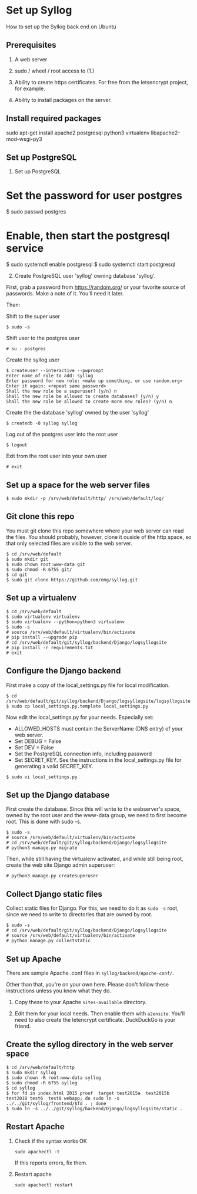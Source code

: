 # Set up Syllog

How to set up the Syllog back end on Ubuntu

## Prerequisites

1. A web server

2. sudo / wheel / root access to (1.)

3. Ability to create https certificates. For free from the letsencrypt
project, for example.

4. Ability to install packages on the server.

## Install required packages

sudo apt-get install apache2 postgresql python3 virtualenv libapache2-mod-wsgi-py3


## Set up PostgreSQL

1. Set up PostgreSQL

# Set the password for user postgres
$ sudo passwd postgres

# Enable, then start the postgresql service
$ sudo systemctl enable postgresql
$ sudo systemctl start postgresql


2. Create PostgreSQL user 'syllog' owning database 'syllog'.

First, grab a password from https://random.org/ or your favorite
source of passwords. Make a note of it. You'll need it later.

Then:

Shift to the super user
```
$ sudo -s
```

Shift user to the postgres user
```
# su - postgres
```

Create the syllog user

```
$ createuser --interactive --pwprompt
Enter name of role to add: syllog
Enter password for new role: <make up something, or use random.org>
Enter it again: <repeat same password>
Shall the new role be a superuser? (y/n) n
Shall the new role be allowed to create databases? (y/n) y
Shall the new role be allowed to create more new roles? (y/n) n
```

Create the the database 'syllog' owned by the user 'syllog'

```
$ createdb -O syllog syllog
```

Log out of the postgres user into the root user

```
$ logout
```

Exit from the root user into your own user

```
# exit
```

## Set up a space for the web server files

```
$ sudo mkdir -p /srv/web/default/http/ /srv/web/default/log/
```

## Git clone this repo

You must git clone this repo somewhere where your web server can read
the files. You should probably, however, clone it ouside of the http
space, so that only selected files are visible to the web server.

```
$ cd /srv/web/default
$ sudo mkdir git
$ sudo chown root:www-data git
$ sudo chmod -R 6755 git/
$ cd git
$ sudo git clone https://github.com/emg/syllog.git
```

## Set up a virtualenv

```
$ cd /srv/web/default
$ sudo virtualenv virtualenv
$ sudo virtualenv --python=python3 virtualenv
$ sudo -s
# source /srv/web/default/virtualenv/bin/activate
# pip install --upgrade pip
# cd /srv/web/default/git/syllog/backend/Django/logsyllogsite
# pip install -r requirements.txt
# exit
```


## Configure the Django backend

First make a copy of the local_settings.py file for local modification.

```
$ cd /srv/web/default/git/syllog/backend/Django/logsyllogsite/logsyllogsite
$ sudo cp local_settings.py.template local_settings.py
```

Now edit the local_settings.py for your needs. Especially set:

- ALLOWED_HOSTS must contain the ServerName (DNS entry) of your web server.
- Set DEBUG = False
- Set DEV = False
- Set the PostgreSQL connection info, including password
- Set SECRET_KEY. See the instructions in the local_settings.py file for
  generating a valid SECRET_KEY.

```
$ sudo vi local_settings.py
```

## Set up the Django database

First create the database. Since this will write to the webserver's
space, owned by the root user and the www-data group, we need to first
become root. This is done with sudo -s.

```
$ sudo -s
# source /srv/web/default/virtualenv/bin/activate
# cd /srv/web/default/git/syllog/backend/Django/logsyllogsite
# python3 manage.py migrate
```

Then, while still having the virtualenv activated, and while still
being root, create the web site Django admin superuser:

```
# python3 manage.py createsuperuser
```

## Collect Django static files

Collect static files for Django. For this, we need to do it as `sudo
-s` root, since we need to write to directories that are owned by
root.

```
$ sudo -s
# cd /srv/web/default/git/syllog/backend/Django/logsyllogsite
# source /srv/web/default/virtualenv/bin/activate
# python manage.py collectstatic
```

## Set up Apache

There are sample Apache .conf files in `syllog/backend/Apache-conf/`.

Other than that, you're on your own here. Please don't follow these
instructions unless you know what they do.

1. Copy these to your Apache `sites-available` directory.

2. Edit them for your local needs. Then enable them with
`a2ensite`. You'll need to also create the letencrypt
certificate. DuckDuckGo is your friend.

## Create the syllog directory in the web server space

```
$ cd /srv/web/default/http
$ sudo mkdir syllog
$ sudo chown -R root:www-data syllog
$ sudo chmod -R 6755 syllog
$ cd syllog
$ for fd in index.html 2015 proof  target test2015a  test2015b test2018 test6  test8 webapp; do sudo ln -s ../../git/syllog/frontend/$fd . ; done
$ sudo ln -s ../../git/syllog/backend/Django/logsyllogsite/static .
```

## Restart Apache

1. Check if the syntax works OK

   ```sudo apachectl -t```

   If this reports errors, fix them.

2. Restart apache

   ```sudo apachectl restart```

